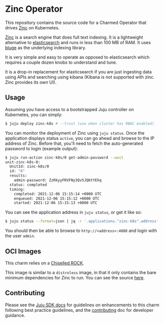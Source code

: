 # Zinc Operator

This repository contains the source code for a Charmed Operator that drives [Zinc] on Kubernetes.

[Zinc] is a search engine that does full text indexing. It is a lightweight alternative to
[elasticsearch] and runs in less than 100 MB of RAM. It uses [bluge] as the underlying indexing
library.

It is very simple and easy to operate as opposed to elasticsearch which requires a couple dozen
knobs to understand and tune.

It is a drop-in replacement for elasticsearch if you are just ingesting data using APIs and
searching using kibana (Kibana is not supported with zinc. Zinc provides its own UI).

## Usage

Assuming you have access to a bootstrapped Juju controller on Kubernetes, you can simply:

```bash
$ juju deploy zinc-k8s # --trust (use when cluster has RBAC enabled)
```

You can monitor the deployment of Zinc using `juju status`. Once the application displays status
`active`, you can go ahead and browse to the IP address of Zinc. Before that, you'll need to fetch
the auto-generated password to login (example output):

```bash
$ juju run-action zinc-k8s/0 get-admin-password --wait
unit-zinc-k8s-0:
  UnitId: zinc-k8s/0
  id: "6"
  results:
    admin-password: ZzRkyyFRVFNy3Qv5JQ6tYEkq
  status: completed
  timing:
    completed: 2021-12-06 15:15:14 +0000 UTC
    enqueued: 2021-12-06 15:15:12 +0000 UTC
    started: 2021-12-06 15:15:13 +0000 UTC
```

You can see the application address in `juju status`, or get it like so:

```bash
$ juju status --format=json | jq -r '.applications."zinc-k8s".address'
```

You should then be able to browse to `http://<address>:4080` and login with the user `admin`.

## OCI Images

This charm relies on a [Chiselled ROCK](https://ubuntu.com/blog/combining-distroless-and-ubuntu-chiselled-containers).

This image is similar to a `distroless` image, in that it only contains the bare minimum
dependencies for Zinc to run. You can see the source [here](./rockcraft.yaml).

## Contributing

Please see the [Juju SDK docs](https://juju.is/docs/sdk) for guidelines
on enhancements to this charm following best practice guidelines, and the
[contributing] doc for developer guidance.

[zinc]: https://github.com/prabhatsharma/zinc
[bluge]: https://github.com/blugelabs/bluge
[elasticsearch]: https://www.elastic.co/
[zinc image]: https://gallery.ecr.aws/m5j1b6u0/zinc
[contributing]: https://github.com/jnsgruk/zinc-k8s-operator/blob/main/CONTRIBUTING.md
